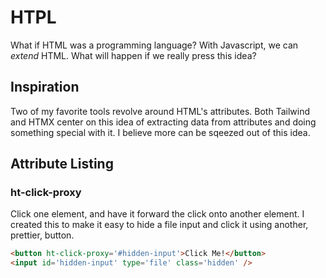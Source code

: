 # HTPL
What if HTML was a programming language? With Javascript, we can *extend* HTML. What will happen if we really press this idea?

## Inspiration
Two of my favorite tools revolve around HTML's attributes. Both Tailwind and HTMX center on this idea of extracting data from attributes and doing something special with it. I believe more can be sqeezed out of this idea.


## Attribute Listing

### ht-click-proxy
Click one element, and have it forward the click onto another element. I created this to make it easy to hide a file input and click it using another, prettier, button.
```html
<button ht-click-proxy='#hidden-input'>Click Me!</button>
<input id='hidden-input' type='file' class='hidden' />
```
